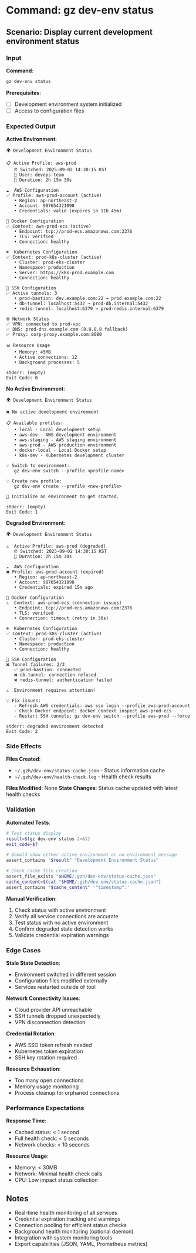 # Command: gz dev-env status

## Scenario: Display current development environment status

### Input

**Command**:
```bash
gz dev-env status
```

**Prerequisites**:

- [ ] Development environment system initialized
- [ ] Access to configuration files

### Expected Output

**Active Environment**:
```text
🌍 Development Environment Status

📋 Active Profile: aws-prod
   ⏰ Switched: 2025-09-02 14:30:15 KST
   👤 User: devops-team
   🔄 Duration: 2h 15m 30s

☁️  AWS Configuration
✅ Profile: aws-prod-account (active)
   • Region: ap-northeast-2
   • Account: 987654321098
   • Credentials: valid (expires in 11h 45m)

🐳 Docker Configuration  
✅ Context: aws-prod-ecs (active)
   • Endpoint: tcp://prod-ecs.amazonaws.com:2376
   • TLS: verified
   • Connection: healthy

☸️  Kubernetes Configuration
✅ Context: prod-k8s-cluster (active)
   • Cluster: prod-eks-cluster
   • Namespace: production
   • Server: https://k8s-prod.example.com
   • Connection: healthy

🔗 SSH Configuration
✅ Active tunnels: 3
   • prod-bastion: dev.example.com:22 → prod.example.com:22
   • db-tunnel: localhost:5432 → prod-db.internal:5432
   • redis-tunnel: localhost:6379 → prod-redis.internal:6379

🌐 Network Status
✅ VPN: connected to prod-vpc
✅ DNS: prod-dns.example.com (8.8.8.8 fallback)
✅ Proxy: corp-proxy.example.com:8080

📊 Resource Usage
   • Memory: 45MB
   • Active connections: 12
   • Background processes: 5

stderr: (empty)
Exit Code: 0
```

**No Active Environment**:
```text
🌍 Development Environment Status

❌ No active development environment

📋 Available profiles:
   • local - Local development setup
   • aws-dev - AWS development environment
   • aws-staging - AWS staging environment  
   • aws-prod - AWS production environment
   • docker-local - Local Docker setup
   • k8s-dev - Kubernetes development cluster

💡 Switch to environment:
   gz dev-env switch --profile <profile-name>

💡 Create new profile:
   gz dev-env create --profile <new-profile>

🚫 Initialize an environment to get started.

stderr: (empty)
Exit Code: 1
```

**Degraded Environment**:
```text
🌍 Development Environment Status

⚠️  Active Profile: aws-prod (degraded)
   ⏰ Switched: 2025-09-02 14:30:15 KST
   🔄 Duration: 2h 15m 30s

☁️  AWS Configuration
❌ Profile: aws-prod-account (expired)
   • Region: ap-northeast-2
   • Account: 987654321098
   • Credentials: expired 15m ago

🐳 Docker Configuration
⚠️  Context: aws-prod-ecs (connection issues)
   • Endpoint: tcp://prod-ecs.amazonaws.com:2376
   • TLS: verified
   • Connection: timeout (retry in 30s)

☸️  Kubernetes Configuration
✅ Context: prod-k8s-cluster (active)
   • Cluster: prod-eks-cluster
   • Namespace: production
   • Connection: healthy

🔗 SSH Configuration
❌ Tunnel failures: 2/3
   ✅ prod-bastion: connected
   ❌ db-tunnel: connection refused
   ❌ redis-tunnel: authentication failed

⚠️  Environment requires attention!

💡 Fix issues:
   - Refresh AWS credentials: aws sso login --profile aws-prod-account
   - Check Docker endpoint: docker context inspect aws-prod-ecs
   - Restart SSH tunnels: gz dev-env switch --profile aws-prod --force

stderr: degraded environment detected
Exit Code: 2
```

### Side Effects

**Files Created**:
- `~/.gzh/dev-env/status-cache.json` - Status information cache
- `~/.gzh/dev-env/health-check.log` - Health check results

**Files Modified**: None
**State Changes**: Status cache updated with latest health checks

### Validation

**Automated Tests**:
```bash
# Test status display
result=$(gz dev-env status 2>&1)
exit_code=$?

# Should show either active environment or no environment message
assert_contains "$result" "Development Environment Status"

# Check cache file creation
assert_file_exists "$HOME/.gzh/dev-env/status-cache.json"
cache_content=$(cat "$HOME/.gzh/dev-env/status-cache.json")
assert_contains "$cache_content" '"timestamp":'
```

**Manual Verification**:
1. Check status with active environment
2. Verify all service connections are accurate
3. Test status with no active environment
4. Confirm degraded state detection works
5. Validate credential expiration warnings

### Edge Cases

**Stale State Detection**:
- Environment switched in different session
- Configuration files modified externally  
- Services restarted outside of tool

**Network Connectivity Issues**:
- Cloud provider API unreachable
- SSH tunnels dropped unexpectedly
- VPN disconnection detection

**Credential Rotation**:
- AWS SSO token refresh needed
- Kubernetes token expiration
- SSH key rotation required

**Resource Exhaustion**:
- Too many open connections
- Memory usage monitoring
- Process cleanup for orphaned connections

### Performance Expectations

**Response Time**:
- Cached status: < 1 second
- Full health check: < 5 seconds
- Network checks: < 10 seconds

**Resource Usage**:
- Memory: < 30MB
- Network: Minimal health check calls
- CPU: Low impact status collection

## Notes

- Real-time health monitoring of all services
- Credential expiration tracking and warnings
- Connection pooling for efficient status checks
- Background health monitoring (optional daemon)
- Integration with system monitoring tools
- Export capabilities (JSON, YAML, Prometheus metrics)
